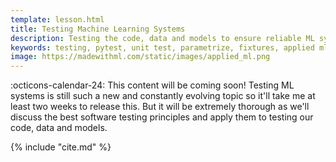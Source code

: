 ```yaml
---
template: lesson.html
title: Testing Machine Learning Systems
description: Testing the code, data and models to ensure reliable ML system behavior.
keywords: testing, pytest, unit test, parametrize, fixtures, applied ml, mlops, machine learning, ml in production, machine learning in production, applied machine learning
image: https://madewithml.com/static/images/applied_ml.png
---
```


:octicons-calendar-24: This content will be coming soon! Testing ML systems is still such a new and constantly evolving topic so it'll take me at least two weeks to release this. But it will be extremely thorough as we'll discuss the best software testing principles and apply them to testing our code, data and models.

<!-- Citation -->
{% include "cite.md" %}